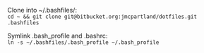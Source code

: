 Clone into ~/.bashfiles/:  
`cd ~ && git clone git@bitbucket.org:jmcpartland/dotfiles.git .bashfiles`  
  
Symlink .bash_profile and .bashrc:  
`ln -s ~/.bashfiles/.bash_profile ~/.bash_profile`  
